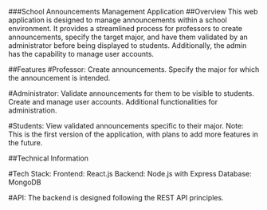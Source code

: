 
###School Announcements Management Application
##Overview
This web application is designed to manage announcements within a school environment. It provides a streamlined process for professors to create announcements, specify the target major, and have them validated by an administrator before being displayed to students. Additionally, the admin has the capability to manage user accounts.

##Features
#Professor:
Create announcements.
Specify the major for which the announcement is intended.

#Administrator:
Validate announcements for them to be visible to students.
Create and manage user accounts.
Additional functionalities for administration.

#Students:
View validated announcements specific to their major.
Note: This is the first version of the application, with plans to add more features in the future.

##Technical Information

#Tech Stack:
Frontend: React.js
Backend: Node.js with Express
Database: MongoDB

#API:
The backend is designed following the REST API principles.
